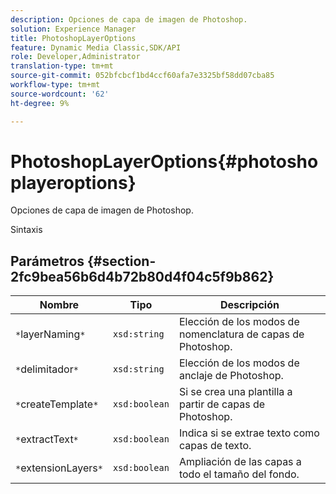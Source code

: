 ```yaml
---
description: Opciones de capa de imagen de Photoshop.
solution: Experience Manager
title: PhotoshopLayerOptions
feature: Dynamic Media Classic,SDK/API
role: Developer,Administrator
translation-type: tm+mt
source-git-commit: 052bfcbcf1bd4ccf60afa7e3325bf58dd07cba85
workflow-type: tm+mt
source-wordcount: '62'
ht-degree: 9%

---
```



# PhotoshopLayerOptions{#photoshoplayeroptions}

Opciones de capa de imagen de Photoshop.

Sintaxis

## Parámetros {#section-2fc9bea56b6d4b72b80d4f04c5f9b862}

| Nombre | Tipo | Descripción |
|---|---|---|
| `*`layerNaming`*` | `xsd:string` | Elección de los modos de nomenclatura de capas de Photoshop. |
| `*`delimitador`*` | `xsd:string` | Elección de los modos de anclaje de Photoshop. |
| `*`createTemplate`*` | `xsd:boolean` | Si se crea una plantilla a partir de capas de Photoshop. |
| `*`extractText`*` | `xsd:boolean` | Indica si se extrae texto como capas de texto. |
| `*`extensionLayers`*` | `xsd:boolean` | Ampliación de las capas a todo el tamaño del fondo. |

